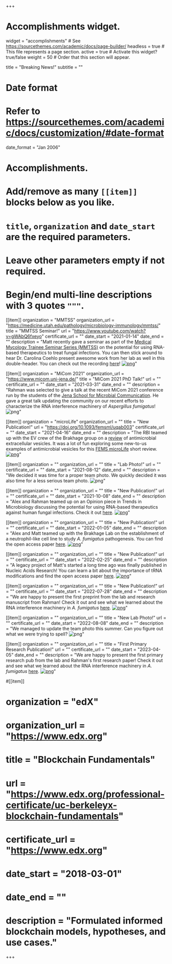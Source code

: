 +++
# Accomplishments widget.
widget = "accomplishments"  # See https://sourcethemes.com/academic/docs/page-builder/
headless = true  # This file represents a page section.
active = true  # Activate this widget? true/false
weight = 50  # Order that this section will appear.

title = "Breaking News!"
subtitle = ""

# Date format
#   Refer to https://sourcethemes.com/academic/docs/customization/#date-format
date_format = "Jan 2006"

# Accomplishments.
#   Add/remove as many `[[item]]` blocks below as you like.
#   `title`, `organization` and `date_start` are the required parameters.
#   Leave other parameters empty if not required.
#   Begin/end multi-line descriptions with 3 quotes `"""`.

[[item]]
  organization = "MMTSS"
  organization_url = "https://medicine.utah.edu/pathology/microbiology-immunology/mmtss/"
  title = "MMTSS Seminar!"
  url = "https://www.youtube.com/watch?v=gWAbQ6fxeyo"
  certificate_url = ""
  date_start = "2021-01-14"
  date_end = ""
  description = "Matt recently gave a seminar as part of the [Medical Mycology Trainee Seminar Series (MMTSS)](https://medicine.utah.edu/pathology/microbiology-immunology/mmtss/) on the potential for using RNA-based therapeutics to treat fungal infections. You can then stick around to hear Dr. Carolina Coehlo present awesome work from her lab as well in this double-header. You can check out the recording  [here](https://www.youtube.com/watch?v=gWAbQ6fxeyo)! [![png](accomplishments_1.png)](https://www.youtube.com/watch?v=gWAbQ6fxeyo)"

[[item]]
  organization = "MiCom 2021"
  organization_url = "https://www.micom.uni-jena.de/"
  title = "MiCom 2021 PhD Talk!"
  url = ""
  certificate_url = ""
  date_start = "2021-03-31"
  date_end = ""
  description = "Rahman was selected to give a talk at the recent MiCom 2021 conference run by the students of the [Jena School for Microbial Communication](https://www.jsmc-phd.de/). He gave a great talk updating the community on our recent efforts to characterize the RNA interference machinery of *Aspergillus fumigatus*! ![png](RahmanMiCom.png)"

[[item]]
  organization = "microLife"
  organization_url = ""
  title = "New Publication!"
  url = "https://doi.org/10.1093/femsml/uqab003"
  certificate_url = ""
  date_start = "2021-04-16"
  date_end = ""
  description = "The RBI teamed up with the EV crew of the Brakhage group on a [review](https://doi.org/10.1093/femsml/uqab003) of antimicrobial extracellular vesicles. It was a lot of fun exploring some new-to-us examples of antimicrobial vesicles for this [FEMS microLife](https://academic.oup.com/microlife) short review. [![png](microlife.png)](https://academic.oup.com/microlife)"

[[item]]
  organization = ""
  organization_url = ""
  title = "Lab Photo!"
  url = ""
  certificate_url = ""
  date_start = "2021-08-12"
  date_end = ""
  description = "We decided it was time for a proper team photo. We quickly decided it was also time for a less serious team photo. ![png](labphoto_1.jpg)"

[[item]]
  organization = ""
  organization_url = ""
  title = "New Publication!"
  url = ""
  certificate_url = ""
  date_start = "2021-10-08"
  date_end = ""
  description = "Alex and Rahman teamed up on an Opinion piece in Trends in Microbiology discussing the potential for using RNA-based therapeutics against human fungal infections. Check it out [here](https://www.sciencedirect.com/science/article/pii/S0966842X21002183).  [![png](TiM.png)](https://www.sciencedirect.com/science/article/pii/S0966842X21002183)"

[[item]]
  organization = ""
  organization_url = ""
  title = "New Publication!"
  url = ""
  certificate_url = ""
  date_start = "2022-01-05"
  date_end = ""
  description = "Alex and Matt teamed up with the Brakhage Lab on the establishment of a neutrophil-like cell line to study *A. fumigatus* pathogenesis. You can find the open access paper [here](https://journals.asm.org/doi/10.1128/msphere.00940-21).  [![png](2022_msphere.png)](https://journals.asm.org/doi/10.1128/msphere.00940-21)"

[[item]]
  organization = ""
  organization_url = ""
  title = "New Publication!"
  url = ""
  certificate_url = ""
  date_start = "2022-02-25"
  date_end = ""
  description = "A legacy project of Matt's started a long time ago was finally published in Nucleic Acids Research! You can learn a bit about the importance of tRNA modifications and find the open access paper [here](https://doi.org/10.1093/nar/gkac116).  [![png](nar.png)](https://doi.org/10.1093/nar/gkac116)"

[[item]]
  organization = ""
  organization_url = ""
  title = "New Publication!"
  url = ""
  certificate_url = ""
  date_start = "2022-07-28"
  date_end = ""
  description = "We are happy to present the first preprint from the lab and research manuscript from Rahman! Check it out and see what we learned about the RNA interference machinery in *A. fumigatus* [here](https://doi.org/10.1101/2022.07.28.501871). [![png](rnai.png)](https://doi.org/10.1101/2022.07.28.501871)"

[[item]]
  organization = ""
  organization_url = ""
  title = "New Lab Photo!"
  url = ""
  certificate_url = ""
  date_start = "2022-08-08"
  date_end = ""
  description = "We managed to update the team photo this summer. Can you figure out what we were trying to spell? ![png](labphoto_2.jpg)"

[[item]]
  organization = ""
  organization_url = ""
  title = "First Primary Research Publication!"
  url = ""
  certificate_url = ""
  date_start = "2023-04-05"
  date_end = ""
  description = "We are happy to present the first primary research pub from the lab and Rahman's first research paper! Check it out and see what we learned about the RNA interference machinery in *A. fumigatus* [here](https://doi.org/10.1261/rna.079350.122). [![png](first_pub.jpg)](https://doi.org/10.1261/rna.079350.122)"

#[[item]]
#  organization = "edX"
#  organization_url = "https://www.edx.org"
#  title = "Blockchain Fundamentals"
#  url = "https://www.edx.org/professional-certificate/uc-berkeleyx-blockchain-fundamentals"
#  certificate_url = "https://www.edx.org"
#  date_start = "2018-03-01"
#  date_end = ""
#  description = "Formulated informed blockchain models, hypotheses, and use cases."
  


+++
